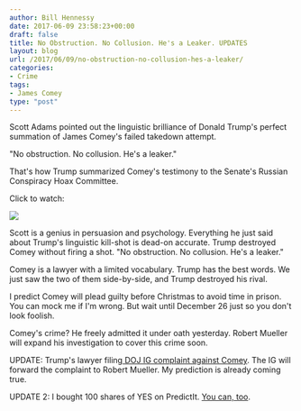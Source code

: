 ```yaml
---
author: Bill Hennessy
date: 2017-06-09 23:58:23+00:00
draft: false
title: No Obstruction. No Collusion. He's a Leaker. UPDATES
layout: blog
url: /2017/06/09/no-obstruction-no-collusion-hes-a-leaker/
categories:
- Crime
tags:
- James Comey
type: "post"
---
```


Scott Adams pointed out the linguistic brilliance of Donald Trump's perfect summation of James Comey's failed takedown attempt.

"No obstruction. No collusion. He's a leaker."

That's how Trump summarized Comey's testimony to the Senate's Russian Conspiracy Hoax Committee.

Click to watch:

[![](https://hennessysview.com/wp-content/uploads/2017/06/Screenshot-2017-06-09-18.57.19.png)
](https://www.periscope.tv/ScottAdamsSays/1dRJZAeZryXGB?t=3s)

Scott is a genius in persuasion and psychology. Everything he just said about Trump's linguistic kill-shot is dead-on accurate. Trump destroyed Comey without firing a shot. "No obstruction. No collusion. He's a leaker."

Comey is a lawyer with a limited vocabulary. Trump has the best words. We just saw the two of them side-by-side, and Trump destroyed his rival.

I predict Comey will plead guilty before Christmas to avoid time in prison. You can mock me if I'm wrong. But wait until December 26 just so you don't look foolish.

Comey's crime? He freely admitted it under oath yesterday. Robert Mueller will expand his investigation to cover this crime soon.

UPDATE: Trump's lawyer filing[ DOJ IG complaint against Comey](https://www.thegatewaypundit.com/2017/06/report-trumps-lawyer-file-complaint-doj-comey-leak/). The IG will forward the complaint to Robert Mueller. My prediction is already coming true.

UPDATE 2: I bought 100 shares of YES on PredictIt. [You can, too](https://www.predictit.org/Contract/6876/Will-a-federal-criminal-charge-be-filed-against-James-Comey-in-2017#data).
